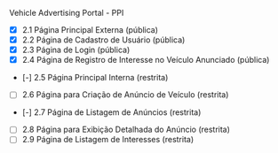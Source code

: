 Vehicle Advertising Portal - PPI

- [x] 2.1 Página Principal Externa (pública)
- [x] 2.2 Página de Cadastro de Usuário (pública)
- [x] 2.3 Página de Login (pública)
- [x] 2.4 Página de Registro de Interesse no Veículo Anunciado (pública)
- [-] 2.5 Página Principal Interna (restrita)
- [ ] 2.6 Página para Criação de Anúncio de Veículo (restrita)
- [-] 2.7 Página de Listagem de Anúncios (restrita)
- [ ] 2.8 Página para Exibição Detalhada do Anúncio (restrita)
- [ ] 2.9 Página de Listagem de Interesses (restrita)
